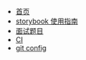 - [首页]()
- [storybook 使用指南](./storybook)
- [面试题目](./interview)
- [CI](./ci)
- [git config](./gitconfig)
